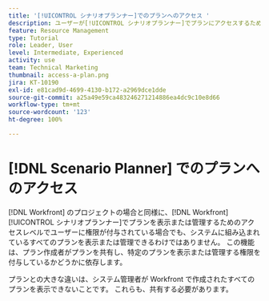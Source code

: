```yaml
---
title: '[!UICONTROL シナリオプランナー]でのプランへのアクセス '
description: ユーザーが[!UICONTROL シナリオプランナー]でプランにアクセスするために必要な  [!DNL  Workfront]  権限について説明します
feature: Resource Management
type: Tutorial
role: Leader, User
level: Intermediate, Experienced
activity: use
team: Technical Marketing
thumbnail: access-a-plan.png
jira: KT-10190
exl-id: e81cad9d-4699-4130-b172-a2969dce1dde
source-git-commit: a25a49e59ca483246271214886ea4dc9c10e8d66
workflow-type: tm+mt
source-wordcount: '123'
ht-degree: 100%

---
```


# [!DNL Scenario Planner] でのプランへのアクセス

[!DNL Workfront] のプロジェクトの場合と同様に、[!DNL Workfront] [!UICONTROL シナリオプランナー]でプランを表示または管理するためのアクセスレベルでユーザーに権限が付与されている場合でも、システムに組み込まれているすべてのプランを表示または管理できるわけではありません。 この機能は、プラン作成者がプランを共有し、特定のプランを表示または管理する権限を付与しているかどうかに依存します。

プランとの大きな違いは、システム管理者が Workfront で作成されたすべてのプランを表示できないことです。 これらも、共有する必要があります。

